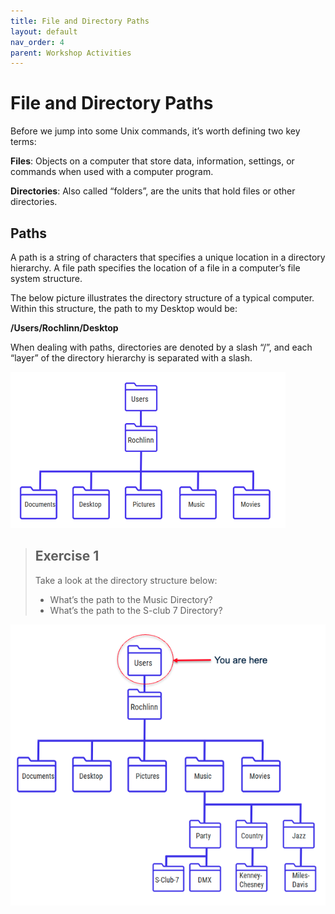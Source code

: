 ```yaml
---
title: File and Directory Paths
layout: default
nav_order: 4
parent: Workshop Activities
---
```



# File and Directory Paths

Before we jump into some Unix commands, it’s worth defining two key
terms:

**Files**: Objects on a computer that store data, information, settings,
or commands when used with a computer program.

**Directories**: Also called “folders”, are the units that hold files or
other directories.

## Paths

A path is a string of characters that specifies a unique location in a
directory hierarchy. A file path specifies the location of a file in a
computer’s file system structure.

The below picture illustrates the directory structure of a typical
computer. Within this structure, the path to my Desktop would be:

**/Users/Rochlinn/Desktop**

When dealing with paths, directories are denoted by a slash “/”, and
each “layer” of the directory hierarchy is separated with a slash.

<img src="images/path1.png" height="250" />

> ## **Exercise 1**
>
> Take a look at the directory structure below:
>
> *  What’s the path to the Music Directory?
> *  What’s the path to the S-club 7 Directory?

<img src="images/path-exercise.png" height="450" />
